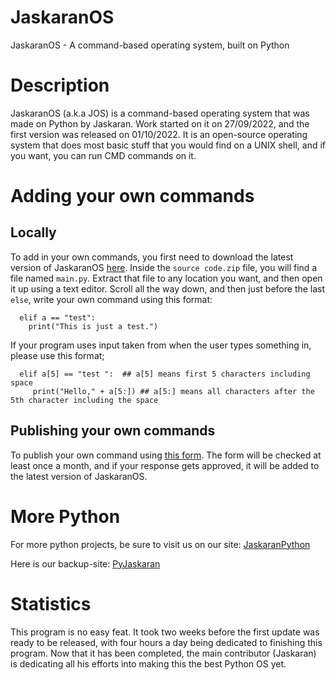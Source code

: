 # JaskaranOS
JaskaranOS - A command-based operating system, built on Python

# Description
JaskaranOS (a.k.a JOS) is a command-based operating system that was made on Python by Jaskaran. Work started on it on 27/09/2022, and the first version was released on 01/10/2022. It is an open-source operating system that does most basic stuff that you would find on a UNIX shell, and if you want, you can run CMD commands on it.

# Adding your own commands
## Locally
To add in your own commands, you first need to download the latest version of JaskaranOS [here](https://github.com/TheAnister/JaskaranOS/releases/). Inside the `source code.zip` file, you will find a file named `main.py`. Extract that file to any location you want, and then open it up using a text editor. Scroll all the way down, and then just before the last ```else```, write your own command using this format:
```
  elif a == "test":
    print("This is just a test.")
```
If your program uses input taken from when the user types something in, please use this format;
```
  elif a[5] == "test ":  ## a[5] means first 5 characters including space
     print("Hello," + a[5:]) ## a[5:] means all characters after the 5th character including the space
```     

## Publishing your own commands
To publish your own command using [this form](https://forms.gle/E51v22UuDgpYzEkU9). The form will be checked at least once a month, and if your response gets approved, it will be added to the latest version of JaskaranOS.

# More Python
For more python projects, be sure to visit us on our site: [JaskaranPython](https://jaskaranpython.glitch.me)

Here is our backup-site: [PyJaskaran](https://TheAnister.github.io)

# Statistics
This program is no easy feat. It took two weeks before the first update was ready to be released, with four hours a day being dedicated to finishing this program. Now that it has been completed, the main contributor (Jaskaran) is dedicating all his efforts into making this the best Python OS yet.

